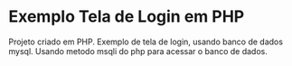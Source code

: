 # Exemplo Tela de Login em PHP

Projeto criado em PHP.
Exemplo de tela de login, usando banco de dados mysql.
Usando metodo msqli do php para acessar o banco de dados.
